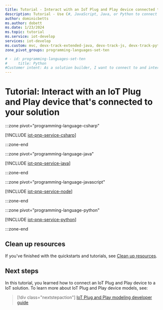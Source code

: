 ```yaml
---
title: Tutorial - Interact with an IoT Plug and Play device connected to your Azure IoT solution | Microsoft Docs
description: Tutorial - Use C#, JavaScript, Java, or Python to connect to and interact with an IoT Plug and Play device that's connected to your Azure IoT solution.
author: dominicbetts
ms.author: dobett
ms.date: 1/23/2024
ms.topic: tutorial
ms.service: iot-develop
services: iot-develop
ms.custom: mvc, devx-track-extended-java, devx-track-js, devx-track-python
zone_pivot_groups: programming-languages-set-ten

# - id: programming-languages-set-ten
#     title: Python
#Customer intent: As a solution builder, I want to connect to and interact with an IoT Plug and Play device that's connected to my solution. For example, to collect telemetry from the device or to control the behavior of the device.
---
```


# Tutorial: Interact with an IoT Plug and Play device that's connected to your solution

:::zone pivot="programming-language-csharp"

[!INCLUDE [iot-pnp-service-csharp](../../includes/iot-pnp-service-csharp.md)]

:::zone-end

:::zone pivot="programming-language-java"

[!INCLUDE [iot-pnp-service-java](../../includes/iot-pnp-service-java.md)]

:::zone-end

:::zone pivot="programming-language-javascript"

[!INCLUDE [iot-pnp-service-node](../../includes/iot-pnp-service-node.md)]

:::zone-end

:::zone pivot="programming-language-python"

[!INCLUDE [iot-pnp-service-python](../../includes/iot-pnp-service-python.md)]

:::zone-end

## Clean up resources

If you've finished with the quickstarts and tutorials, see [Clean up resources](set-up-environment.md#clean-up-resources).

## Next steps

In this tutorial, you learned how to connect an IoT Plug and Play device to a IoT solution. To learn more about IoT Plug and Play device models, see:

> [!div class="nextstepaction"]
> [IoT Plug and Play modeling developer guide](concepts-developer-guide-device.md)
